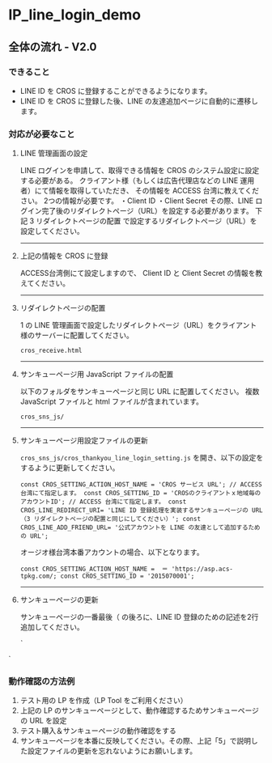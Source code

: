 # lP_line_login_demo



## 全体の流れ - V2.0

### できること

 - LINE ID を CROS に登録することができるようになります。
 - LINE ID を CROS に登録した後、LINE の友達追加ページに自動的に遷移します。



### 対応が必要なこと

1. LINE 管理画面の設定

	LINE ログインを申請して、取得できる情報を CROS のシステム設定に設定する必要がある。
クライアント様（もしくは広告代理店などの LINE 運用者）にて情報を取得していただき、
その情報を ACCESS 台湾に教えてください。
2つの情報が必要です。
・Client ID
・Client Secret
その際、LINE ログイン完了後のリダイレクトページ（URL）を設定する必要があります。
下記 3 リダイレクトページの配置 で設定するリダイレクトページ（URL）を設定してください。

	***

1. 上記の情報を CROS に登録

	ACCESS台湾側にて設定しますので、 Client ID と Client Secret の情報を教えてください。

	***

1. リダイレクトページの配置

	1 の LINE 管理画面で設定したリダイレクトページ（URL）をクライアント様のサーバーに配置してください。

	`cros_receive.html`

	***

1. サンキューページ用 JavaScript ファイルの配置

	以下のフォルダをサンキューページと同じ URL に配置してください。
複数 JavaScript ファイルと html ファイルが含まれています。

	`cros_sns_js/`

	***

1. サンキューページ用設定ファイルの更新

	`cros_sns_js/cros_thankyou_line_login_setting.js`
	を開き、以下の設定をするように更新してください。

	`const CROS_SETTING_ACTION_HOST_NAME = 'CROS サービス URL'; // ACCESS 台湾にて指定します。
const CROS_SETTING_ID = 'CROSのクライアントｘ地域毎のアカウントID'; // ACCESS 台湾にて指定します。
const CROS_LINE_REDIRECT_URI= 'LINE ID 登録処理を実装するサンキューページの URL　（3 リダイレクトページの配置と同じにしてください）';
const CROS_LINE_ADD_FRIEND_URL= '公式アカウントを LINE の友達として追加するための URL';`

	オージオ様台湾本番アカウントの場合、以下となります。

	`const CROS_SETTING_ACTION_HOST_NAME =  ＝ 'https://asp.acs-tpkg.com/;
const CROS_SETTING_ID = '2015070001';`

	***

1. サンキューページの更新

	サンキューページの一番最後（</html> の後ろに、LINE ID 登録のための記述を2行追加してください。

	`<script src="../cros_sns_js/cros_thankyou_line_login_setting.js"></script>
<script src="./cros_sns_js/line_manager.js"></script>`



### 動作確認の方法例

1. テスト用の LP を作成（LP Tool をご利用ください）
1. 上記の LP のサンキューページとして、動作確認するためサンキューページ の URL を設定
1. テスト購入＆サンキューページの動作確認をする
1. サンキューページを本番に反映してください。その際、上記「5」で説明した設定ファイルの更新を忘れないようにお願いします。
